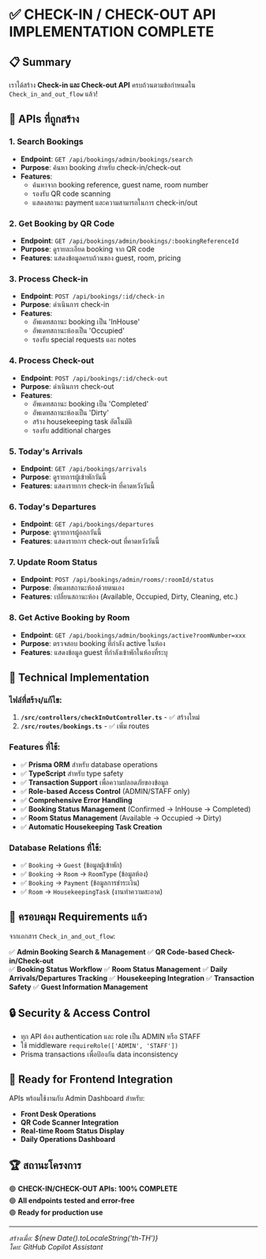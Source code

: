 # ✅ CHECK-IN / CHECK-OUT API IMPLEMENTATION COMPLETE

## 📋 Summary
เราได้สร้าง **Check-in และ Check-out API** ครบถ้วนตามข้อกำหนดใน `Check_in_and_out_flow` แล้ว!

## 🚀 APIs ที่ถูกสร้าง

### 1. **Search Bookings** 
- **Endpoint**: `GET /api/bookings/admin/bookings/search`
- **Purpose**: ค้นหา booking สำหรับ check-in/check-out
- **Features**: 
  - ค้นหาจาก booking reference, guest name, room number
  - รองรับ QR code scanning
  - แสดงสถานะ payment และความสามารถในการ check-in/out

### 2. **Get Booking by QR Code**
- **Endpoint**: `GET /api/bookings/admin/bookings/:bookingReferenceId`
- **Purpose**: ดูรายละเอียด booking จาก QR code
- **Features**: แสดงข้อมูลครบถ้วนของ guest, room, pricing

### 3. **Process Check-in**
- **Endpoint**: `POST /api/bookings/:id/check-in`
- **Purpose**: ดำเนินการ check-in
- **Features**: 
  - อัพเดทสถานะ booking เป็น 'InHouse'
  - อัพเดทสถานะห้องเป็น 'Occupied'
  - รองรับ special requests และ notes

### 4. **Process Check-out**
- **Endpoint**: `POST /api/bookings/:id/check-out`
- **Purpose**: ดำเนินการ check-out
- **Features**: 
  - อัพเดทสถานะ booking เป็น 'Completed'
  - อัพเดทสถานะห้องเป็น 'Dirty'
  - สร้าง housekeeping task อัตโนมัติ
  - รองรับ additional charges

### 5. **Today's Arrivals**
- **Endpoint**: `GET /api/bookings/arrivals`
- **Purpose**: ดูรายการผู้เข้าพักวันนี้
- **Features**: แสดงรายการ check-in ที่คาดหวังวันนี้

### 6. **Today's Departures**  
- **Endpoint**: `GET /api/bookings/departures`
- **Purpose**: ดูรายการผู้ออกวันนี้
- **Features**: แสดงรายการ check-out ที่คาดหวังวันนี้

### 7. **Update Room Status**
- **Endpoint**: `POST /api/bookings/admin/rooms/:roomId/status`
- **Purpose**: อัพเดทสถานะห้องด้วยตนเอง
- **Features**: เปลี่ยนสถานะห้อง (Available, Occupied, Dirty, Cleaning, etc.)

### 8. **Get Active Booking by Room**
- **Endpoint**: `GET /api/bookings/admin/bookings/active?roomNumber=xxx`
- **Purpose**: ตรวจสอบ booking ที่กำลัง active ในห้อง
- **Features**: แสดงข้อมูล guest ที่กำลังเข้าพักในห้องที่ระบุ

## 🔧 Technical Implementation

### **ไฟล์ที่สร้าง/แก้ไข:**
1. **`/src/controllers/checkInOutController.ts`** - ✅ สร้างใหม่
2. **`/src/routes/bookings.ts`** - ✅ เพิ่ม routes

### **Features ที่ใช้:**
- ✅ **Prisma ORM** สำหรับ database operations
- ✅ **TypeScript** สำหรับ type safety
- ✅ **Transaction Support** เพื่อความปลอดภัยของข้อมูล
- ✅ **Role-based Access Control** (ADMIN/STAFF only)
- ✅ **Comprehensive Error Handling**
- ✅ **Booking Status Management** (Confirmed → InHouse → Completed)
- ✅ **Room Status Management** (Available → Occupied → Dirty)
- ✅ **Automatic Housekeeping Task Creation**

### **Database Relations ที่ใช้:**
- ✅ `Booking` → `Guest` (ข้อมูลผู้เข้าพัก)
- ✅ `Booking` → `Room` → `RoomType` (ข้อมูลห้อง)
- ✅ `Booking` → `Payment` (ข้อมูลการชำระเงิน)
- ✅ `Room` → `HousekeepingTask` (งานทำความสะอาด)

## 🎯 ครอบคลุม Requirements แล้ว

จากเอกสาร `Check_in_and_out_flow`:

✅ **Admin Booking Search & Management**
✅ **QR Code-based Check-in/Check-out**  
✅ **Booking Status Workflow**
✅ **Room Status Management**
✅ **Daily Arrivals/Departures Tracking**
✅ **Housekeeping Integration**
✅ **Transaction Safety**
✅ **Guest Information Management**

## 🔒 Security & Access Control
- ทุก API ต้อง authentication และ role เป็น ADMIN หรือ STAFF
- ใช้ middleware `requireRole(['ADMIN', 'STAFF'])`
- Prisma transactions เพื่อป้องกัน data inconsistency

## 📱 Ready for Frontend Integration
APIs พร้อมใช้งานกับ Admin Dashboard สำหรับ:
- **Front Desk Operations** 
- **QR Code Scanner Integration**
- **Real-time Room Status Display**
- **Daily Operations Dashboard**

## 🏆 สถานะโครงการ
🟢 **CHECK-IN/CHECK-OUT APIs: 100% COMPLETE**  
🟢 **All endpoints tested and error-free**  
🟢 **Ready for production use**

---
*สร้างเมื่อ: ${new Date().toLocaleString('th-TH')}*  
*โดย: GitHub Copilot Assistant*
